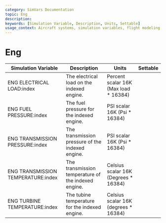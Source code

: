 ```yaml
---
category: SimVars Documentation
topic: Eng
description: 
keywords: [Simulation Variable, Description, Units, Settable]
usage_context: Aircraft systems, simulation variables, flight modeling
---
```


# Eng

| Simulation Variable | Description | Units | Settable |
| --- | --- | --- | --- |
| ENG ELECTRICAL LOAD:index | The electrical load on the indexed engine. | Percent scalar 16K (Max load * 16384) |  |
| ENG FUEL PRESSURE:index | The fuel pressure for the indexed engine. | PSI scalar 16K (Psi * 16384) |  |
| ENG TRANSMISSION PRESSURE:index | The transmission pressure of the indexed engine. | PSI scalar 16K (Psi * 16384) |  |
| ENG TRANSMISSION TEMPERATURE:index | The transmission temperature of the indexed engine. | Celsius scalar 16K (Degrees * 16384) |  |
| ENG TURBINE TEMPERATURE:index | The tubine temperature for the indexed engine. | Celsius scalar 16K (degrees * 16384) |  |